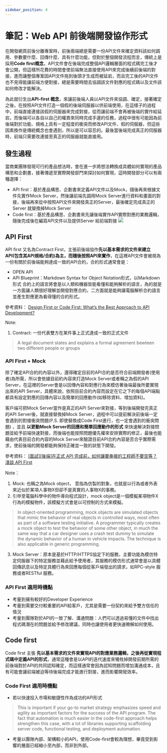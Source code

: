 ```yaml
---
sidebar_position: 4
---
```


# 筆記：Web API 前後端開發協作形式
在開發網頁前後分離專案時，前後兩端總是需要一份API文件來確定資料該如何調用、參數要什麼、回傳什麼、具有什麼功能，但對於整個開發流程而言，傳統上是採用**Code first概念**，API文件會在後端完成整個API邏輯層面的程式碼完工後才會公開，但這樣所花費的時間會使前端無法直接使用API來完成後續前後端的對接，進而讓整個專案因API文件拖到後頭才生成而被延宕，而且完工後的API文件也不見得能讓前端方便對接，總是需要時間去協調該文件對應的程式碼以及文件該如何修改才能解決。

為此就衍生出**API-first 概念**，來讓前後端人員以API文件來協調、確定，接著確定之後，在按照API文件打造一個假的後端伺服器以供前端使用，在這樣子的過程中，前端直接連接該假的伺服器來完成對接，從而讓前端不會再被後端的實作給延宕，而後端可以各自以自己的權責來同時完成手邊的任務，過程中很有可能因為前後端對於功能、規格上具有一定程度的衝突而修改API文件、假的伺服器，但這些因素換作是傳統概念也會遇到，所以是可以容忍的。最後當後端完成真正的伺服器時，前端只需要改連接至真正的伺服器就能直接用。

## 發生過程
當商業團隊發現可行的產品想法時，會在進一步將想法轉換成具體如何實現的產品構思和企劃書，接著傳遞至實際開發部門來探討如何實現，這時開發部分可以有兩種選擇：
  - API first：基於產品構思、企劃書來定義API文件以及Mock，隨後再來根據文件先實作Mock Server，然後讓前端先調用Mock Server進行資料和畫面的對接，後端再來從中按照API文件來開發真正的Server，最後確定完成真正的Server 就替換掉Mock Server 
  - Code first：基於產品構思、企劃書來先讓後端實作API實際對應的業務邏輯，隨後完成後在編寫API文件以及提供Server 給前端對接
![](https://static1.smartbear.co/swagger/media/blog/design-first-vs-code-first-swaggerhub-graphic.png)
## API First
API first 又名為Contract First，主張前後端協作**先以基本需求的文件來建立API(包含其API規格/合約)為主，而隨後按照API來實作**，在這裡API文件會被視為一份有關於前後端能夠達成一致的API合約，合約形式通常會是：
  - OPEN API
  - API Blueprint：Markdown Syntax for Object Notation形式，以Markdown形式
合約上的語言將會是以人類和機器皆能看懂和能夠解析的語言，為的就是一方面讓人類很好理解並開發對應合約，二方面就是能夠讓電腦解析合約語言並產生對應更為看得懂的合約形式。

參考資料：
[Design First or Code First: What’s the Best Approach to API Development? ](https://swagger.io/blog/api-design/design-first-or-code-first-api-development/)

Note:
1. Contract: 一份代表雙方在某件事上正式達成一致的正式文件
> A legal document states and explains a formal agreement bewteen two different people or groups


### API First + Mock 
除了確定API合約的內容以外，還得確定目前的API合約是否符合前端開發者(使用者)為所需，所以會依據目前約內容來打造Mock Server或者稱之為假的API Server，在這裡的Server會是以回傳內容和對應行為來模仿著後端最後所要實現出來的API Server，具體來說，依照目前合約內容而設定在它之下的每個API端點都具有設定對應的回傳內容以及簡單的回應動作(如移除資料、增加資料)。

客戶端可把Mock Server當作是真正的API Server來對接，等到後端開發完真正的API Server後，就直接替換掉Mock Server，過程中可以提前解決前後端一定會遇到的對接衝突問題(P.S. 即使替換成Code First進行，也一定會遇到的衝突問題)
，並且 **以更動Mock Server的回應和簡單回應動作的形式** 來快速解決對接問題並給予前端快速對接，而後端也能按照問題優先權來安排實際的修正，最後也能藉由代表目前合約內容的Mock Server來驗證目前API合約內容是否合乎實際需求，使前後端的開發都能夠保持正確並一致的狀態下開發。

參考資料：
[[面試][後端]在正式 API 完成前，如何讓要串接的工程師不要空等？](https://ithelp.ithome.com.tw/articles/10267680)
[淺談 API First](https://ruddyblog.wordpress.com/2021/09/08/%E6%B7%BA%E8%AB%87-api-first/)


Note：
1. Mock: 也稱之為Mock object， 意指為仿製的對象，也就是以行為或者外表來近似於某項人事物X但卻不是真實的人事物X的事務。
2. 引申至電腦科學中的物件導向程式設計，mock object是一個模擬某項物件X行為的模擬物件，該模擬方式會是以可控制的方式來模擬。
> In object-oriented programming, mock objects are simulated objects that mimic the behavior of real objects in controlled ways, most often as part of a software testing initiative. A programmer typically creates a mock object to test the behavior of some other object, in much the same way that a car designer uses a crash test dummy to simulate the dynamic behavior of a human in vehicle impacts. The technique is also applicable in generic programming.
3. Mock Server：原本是基於HTTP/HTTPS協定下的服務，主要功能為模仿特定伺服器下的特定服務並藉此給予使用者，其服務的模仿形式通常會是以具體回傳訊息以及特定具體行為來回應每個從客戶端發出的請求，如RPC-style 服務或者RESTful 服務。


### API First 適用時機點
  - 考量到擁有較好的Developer Experience
  - 考量到需要交付較重要的API給客戶，尤其是需要一份契約來給予雙方信任的情況
  - 考量到團隊對於API的一致了解、溝通問題：人們可以透過易懂的文件中找出程式碼潛在的問題並給予修改建議，同時也讓使用者更快速暸解如何使用。



## Code first
Code first 主張 **先以基本需求的文件來實現API的對應業務邏輯，之後再從實現程式碼中定義API的形式**，通常這種會是以API的迭代速度來犧牲掉開發前期所需的前後端對於API的共同認知確定，而這樣通常會因為認知問題而增加溝通成本，且有可能會讓前端被迫等待後端完成才能進行對接，進而影響開發效率。

### Code First 適用時機點
  - 若以快速投入市場和敏捷性作為成功的API形式
  > This is important if your go-to market strategy emphasizes speed and agility as important factors for the success of the API program. The fact that automation is much easier in the code-first approach helps strengthen this case, with a lot of libraries supporting scaffolding server code, functional testing, and deployment automation. 
  - 考量以團隊內部、架構較小的API，使用Code-first會較為理想，畢竟受到影響的層面已經縮小至內部，而非到外部。


